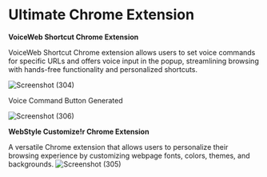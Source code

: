# Ultimate Chrome Extension
**VoiceWeb Shortcut Chrome Extension**

VoiceWeb Shortcut Chrome extension allows users to set voice commands for specific URLs and offers voice input in the popup, streamlining browsing with hands-free functionality and personalized shortcuts.

![Screenshot (304)](https://github.com/VaishnaviChouksey/Ultimate-Chrome-Extension/assets/121281774/1696a2d2-bfe7-4b38-a7be-d488063c9ce1)

Voice Command Button Generated

![Screenshot (306)](https://github.com/VaishnaviChouksey/Ultimate-Chrome-Extension/assets/121281774/35d2338b-2533-4805-a620-736cf8147847)

**WebStyle Customize!r Chrome Extension**

A versatile Chrome extension that allows users to personalize their browsing experience by customizing webpage fonts, colors, themes, and backgrounds.
![Screenshot (305)](https://github.com/VaishnaviChouksey/Ultimate-Chrome-Extension/assets/121281774/47ac77ec-ab77-4b3f-b06a-6a3f128b89f2)
